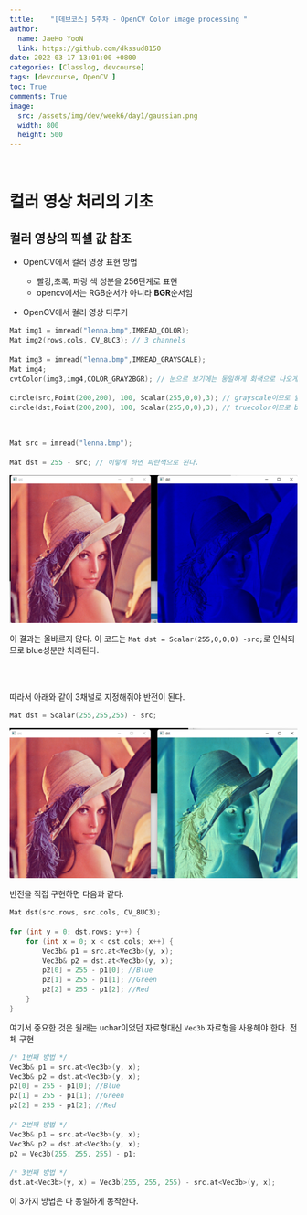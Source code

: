 ```yaml
---
title:    "[데브코스] 5주차 - OpenCV Color image processing "
author:
  name: JaeHo YooN
  link: https://github.com/dkssud8150
date: 2022-03-17 13:01:00 +0800
categories: [Classlog, devcourse]
tags: [devcourse, OpenCV ]
toc: True
comments: True
image:
  src: /assets/img/dev/week6/day1/gaussian.png
  width: 800
  height: 500
---
```


<br>

# 컬러 영상 처리의 기초

## 컬러 영상의 픽셀 값 참조

- OpenCV에서 컬러 영상 표현 방법
    - 빨강,초록, 파랑 색 성분을 256단계로 표현
    - opencv에서는 RGB순서가 아니라 **BGR**순서임

- OpenCV에서 컬러 영상 다루기

```cpp
Mat img1 = imread("lenna.bmp",IMREAD_COLOR);
Mat img2(rows,cols, CV_8UC3); // 3 channels

Mat img3 = imread("lenna.bmp",IMREAD_GRAYSCALE);
Mat img4;
cvtColor(img3,img4,COLOR_GRAY2BGR); // 눈으로 보기에는 동일하게 회색으로 나오게 된다. 이 때는 B=G=R 값이 같기 때문이다. 그러므로 1픽셀당 3byte를 차지하고 있다.

circle(src,Point(200,200), 100, Scalar(255,0,0),3); // grayscale이므로 밝기가 된다. 그래서 색이 아닌 밝기가 255
circle(dst,Point(200,200), 100, Scalar(255,0,0),3); // truecolor이므로 bgr순서의 스칼라값이 된다. 그래서 파란색
```

<br>

```cpp
Mat src = imread("lenna.bmp");

Mat dst = 255 - src; // 이렇게 하면 파란색으로 된다.
```

<img src="/assets\img\dev\week6\day1\colorconverterbefore.png">

이 결과는 올바르지 않다. 이 코드는 `Mat dst = Scalar(255,0,0,0) -src;`로 인식되므로 blue성분만 처리된다.

<br>

<br>

따라서 아래와 같이 3채널로 지정해줘야 반전이 된다.

```cpp
Mat dst = Scalar(255,255,255) - src; 
```

<img src="/assets\img\dev\week6\day1\colorconverter.png">

<br>

반전을 직접 구현하면 다음과 같다.

```cpp
Mat dst(src.rows, src.cols, CV_8UC3);

for (int y = 0; dst.rows; y++) {
    for (int x = 0; x < dst.cols; x++) {
        Vec3b& p1 = src.at<Vec3b>(y, x);
        Vec3b& p2 = dst.at<Vec3b>(y, x);
        p2[0] = 255 - p1[0]; //Blue
        p2[1] = 255 - p1[1]; //Green
        p2[2] = 255 - p1[2]; //Red
    }
}
```

여기서 중요한 것은 원래는 uchar이었던 자료형대신 `Vec3b` 자료형을 사용해야 한다. 전체 구현

```cpp
/* 1번째 방법 */
Vec3b& p1 = src.at<Vec3b>(y, x);
Vec3b& p2 = dst.at<Vec3b>(y, x);
p2[0] = 255 - p1[0]; //Blue
p2[1] = 255 - p1[1]; //Green
p2[2] = 255 - p1[2]; //Red

/* 2번째 방법 */
Vec3b& p1 = src.at<Vec3b>(y, x);
Vec3b& p2 = dst.at<Vec3b>(y, x);
p2 = Vec3b(255, 255, 255) - p1;

/* 3번째 방법 */
dst.at<Vec3b>(y, x) = Vec3b(255, 255, 255) - src.at<Vec3b>(y, x);
```

이 3가지 방법은 다 동일하게 동작한다.